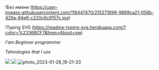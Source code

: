 !Без имени (https://user-images.githubusercontent.com/116447470/215271699-9869ca21-056b-429a-94e6-c220c6c9157c.jpg)

!Typing SVG (https://readme-typing-svg.herokuapp.com/?color=%2336BCF7&lines=About+me)

 _I'am Beginner programmer_

  _Tehnologies that I use_

<img src="https://img.shields.io/badge/HTML-black?style=for-the-badge&logo=html5&logoColor=red"/> <img src="https://img.shields.io/badge/Css-black?style=for-the-badge&logo=css3&logoColor=blue"/>
<img>![photo_2023-01-28_19-21-33](https://user-images.githubusercontent.com/116447470/215271699-9869ca21-056b-429a-94e6-c220c6c9157c.jpg)<img/>

